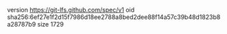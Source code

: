 version https://git-lfs.github.com/spec/v1
oid sha256:6ef27e1f2d15f7986d18ee2788a8bed2dee88f14a57c39b48d1823b8a28787b9
size 1729
